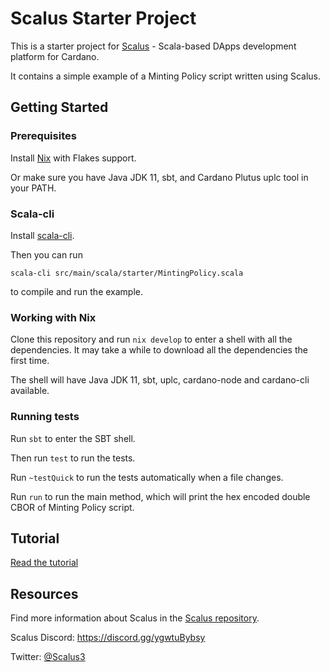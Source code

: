 # Scalus Starter Project

This is a starter project for [Scalus](https://scalus.org) -
Scala-based DApps development platform for Cardano.

It contains a simple example of a Minting Policy script written using Scalus.

## Getting Started

### Prerequisites

Install [Nix](https://nixos.org/nix/) with Flakes support.

Or make sure you have Java JDK 11, sbt, and Cardano Plutus uplc tool in your PATH.

### Scala-cli

Install [scala-cli](https://scala-cli.virtuslab.org/).

Then you can run

```shell
scala-cli src/main/scala/starter/MintingPolicy.scala
```

to compile and run the example.

### Working with Nix

Clone this repository and run `nix develop` to enter a shell with all the dependencies.
It may take a while to download all the dependencies the first time.

The shell will have Java JDK 11, sbt, uplc, cardano-node and cardano-cli available.

### Running tests

Run `sbt` to enter the SBT shell.

Then run `test` to run the tests.

Run `~testQuick` to run the tests automatically when a file changes.

Run `run` to run the main method, which will print the hex encoded double CBOR of Minting Policy script.

## Tutorial

[Read the tutorial](https://scalus.org/docs/Tutorial)

## Resources

Find more information about Scalus in the [Scalus repository](https://github.com/nau/scalus).

Scalus Discord: <https://discord.gg/ygwtuBybsy>

Twitter: [@Scalus3](https://twitter.com/Scalus3)
